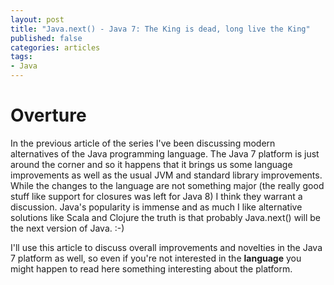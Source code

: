 ```yaml
---
layout: post
title: "Java.next() - Java 7: The King is dead, long live the King"
published: false
categories: articles
tags:
- Java
---
```


# Overture
In the previous article of the series I've been discussing modern
alternatives of the Java programming language. The Java 7 platform is
just around the corner and so it happens that it brings us some
language improvements as well as the usual JVM and standard library
improvements. While the changes to the language are not something
major (the really good stuff like support for closures was left for
Java 8) I think they warrant a discussion. Java's popularity is
immense and as much I like alternative solutions like Scala and
Clojure the truth is that probably Java.next() will be the next
version of Java. :-)

I'll use this article to discuss overall improvements and novelties in
the Java 7 platform as well, so even if you're not interested in the
**language** you might happen to read here something interesting about
the platform.
